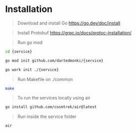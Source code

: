 # Installation
> Download and install Go
> https://go.dev/doc/install

> Install Protobuf
> https://grpc.io/docs/protoc-installation/

> Run go mod
```bash
cd {service}

go mod init github.com/dartedmonki/{service}

go work init ./{service}
```
> Run Makefile on ./common
```bash
make
```

> To run the services locally using air

```bash
go install github.com/cosmtrek/air@latest
```

> Run inside the service folder

```bash
air
```